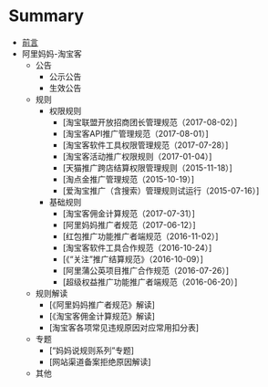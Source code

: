 # Summary
* [前言](README.md)
* 阿里妈妈-淘宝客
	* 公告
		* 公示公告
		* 生效公告
	* 规则
		* 权限规则
			* [淘宝联盟开放招商团长管理规范（2017-08-02）]
			* [淘宝客API推广管理规范（2017-08-01）]
			* [淘宝客软件工具权限管理规范（2017-07-28）]
			* [淘宝客活动推广权限规则（2017-01-04）]
			* [天猫推广跨店结算权限管理规则（2015-11-18）]
			* [淘点金推广管理规范（2015-10-19）]
			* [爱淘宝推广（含搜索）管理规则试运行（2015-07-16）]
		* 基础规则
			* [淘宝客佣金计算规范（2017-07-31）]
			* [阿里妈妈推广者规范（2017-06-12）]
			* [红包推广功能推广者端规范（2016-11-02）]
			* [淘宝客软件工具合作规范（2016-10-24）]
			* [《“关注”推广结算规范》（2016-10-09）]
			* [阿里蒲公英项目推广合作规范（2016-07-26）]
			* [超级权益推广功能推广者端规范（2016-06-20）]
	* 规则解读
		* [《阿里妈妈推广者规范》解读]
		* [《淘宝客佣金计算规范》解读]
		* [淘宝客各项常见违规原因对应常用扣分表]
	* 专题
		* [“妈妈说规则系列”专题]
		* [网站渠道备案拒绝原因解读]
	* 其他